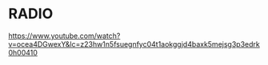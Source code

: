 # RADIO
https://www.youtube.com/watch?v=ocea4DGwexY&lc=z23hw1n5fsuegnfyc04t1aokggjd4baxk5mejsg3p3edrk0h00410
